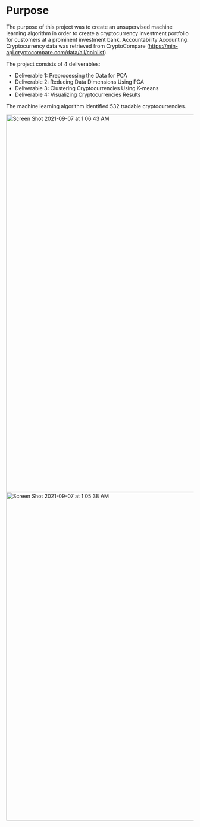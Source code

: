 # Purpose 
The purpose of this project was to create an unsupervised machine learning algorithm in order to create a cryptocurrency investment portfolio for customers at a prominent investment bank, Accountability Accounting. Cryptocurrency data was retrieved from CryptoCompare (https://min-api.cryptocompare.com/data/all/coinlist). 

The project consists of 4 deliverables:
* Deliverable 1: Preprocessing the Data for PCA
* Deliverable 2: Reducing Data Dimensions Using PCA
* Deliverable 3: Clustering Cryptocurrencies Using K-means
* Deliverable 4: Visualizing Cryptocurrencies Results

The machine learning algorithm identified 532 tradable cryptocurrencies. 

<img width="1011" alt="Screen Shot 2021-09-07 at 1 06 43 AM" src="https://user-images.githubusercontent.com/83051034/132299957-d5933edc-3a74-4b38-97fe-9cccdc83d058.png">

<img width="880" alt="Screen Shot 2021-09-07 at 1 05 38 AM" src="https://user-images.githubusercontent.com/83051034/132299962-8e53c27e-3656-41c1-a142-e315fab9228d.png">



